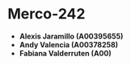 # Merco-242

- **Alexis Jaramillo (A00395655)**
- **Andy Valencia (A00378258)**
- **Fabiana Valderruten (A00)**
